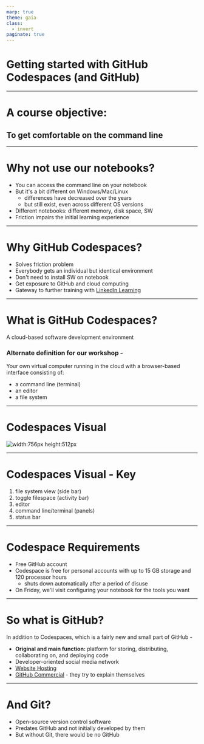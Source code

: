 ```yaml
---
marp: true
theme: gaia
class:
  - invert
paginate: true
---
```

<!-- _class: lead -->
# Getting started with GitHub Codespaces (and GitHub)
---
<!-- _class: lead -->
# A course objective:
## To get comfortable on the command line
---
# Why not use our notebooks?
* You can access the command line on your notebook
* But it's a bit different on Windows/Mac/Linux
    * differences have decreased over the years
    * but still exist, even across different OS versions
* Different notebooks: different memory, disk space, SW
* Friction impairs the initial learning experience
---
# Why GitHub Codespaces?
* Solves friction problem
* Everybody gets an individual but identical environment
* Don't need to install SW on notebook
* Get exposure to GitHub and cloud computing
* Gateway to further training with [LinkedIn Learning](https://www.linkedin.com/learning/topics/hands-on-practice-with-github-codespaces)
---
# What is GitHub Codespaces?
A cloud-based software development environment
### Alternate definition for our workshop -
Your own virtual computer running in the cloud with a browser-based interface consisting of:
* a command line (terminal) 
* an editor
* a file system 
---
# Codespaces Visual
![width:756px height:512px](https://docs.github.com/assets/cb-399834/mw-1440/images/help/codespaces/codespace-overview-annotated.webp)

---
# Codespaces Visual - Key
1. file system view (side bar)
2. toggle filespace (activity bar)
3. editor
4. command line/terminal (panels)
5. status bar
---
# Codespace Requirements
* Free GitHub account
* Codespace is free for personal accounts with up to 15 GB storage and 120 processor hours
    * shuts down automatically after a period of disuse
* On Friday, we'll visit configuring your notebook for the tools you want
---
# So what is GitHub?
In addition to Codespaces, which is a fairly new and small part of GitHub - 
* **Original and main function:**  platform for storing, distributing, collaborating on, and deploying code
* Developer-oriented social media network
* [Website Hosting](https://pages.github.com/)
* [GitHub Commercial](https://www.youtube.com/watch?v=pBy1zgt0XPc) - they try to explain themselves
---
# And Git?
* Open-source version control software
* Predates GitHub and not initially developed by them
* But without Git, there would be no GitHub

